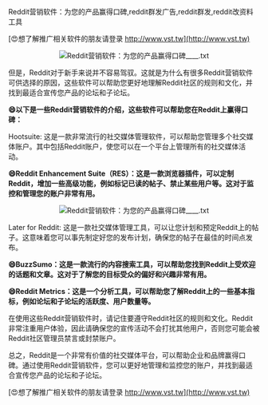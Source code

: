 Reddit营销软件：为您的产品赢得口碑,reddit群发广告,reddit群发,reddit改资料工具

[😍想了解推广相关软件的朋友请登录 http://www.vst.tw](http://www.vst.tw)

 <center><img src="https://vst.tw/MP4/tuiguang/png/1.png" alt="Reddit营销软件：为您的产品赢得口碑____.txt"></center>

但是，Reddit对于新手来说并不容易驾驭。这就是为什么有很多Reddit营销软件可供选择的原因，这些软件可以帮助您更好地理解Reddit社区的规则和文化，并找到最适合宣传您产品的论坛和子论坛。

**😄以下是一些Reddit营销软件的介绍，这些软件可以帮助您在Reddit上赢得口碑：**

Hootsuite: 这是一款非常流行的社交媒体管理软件，可以帮助您管理多个社交媒体账户。其中包括Reddit账户，使您可以在一个平台上管理所有的社交媒体活动。

**😄Reddit Enhancement Suite（RES）：这是一款浏览器插件，可以定制Reddit，增加一些高级功能，例如标记已读的帖子、禁止某些用户等。这对于监控和管理您的账户非常有用。**

 <center><img src="https://vst.tw/MP4/tuiguang/png/6.png" alt="Reddit营销软件：为您的产品赢得口碑____.txt"></center>

Later for Reddit: 这是一款社交媒体管理工具，可以让您计划和预定Reddit上的帖子。这意味着您可以事先制定好您的发布计划，确保您的帖子在最佳的时间点发布。

**😄BuzzSumo：这是一款流行的内容搜索工具，可以帮助您找到Reddit上受欢迎的话题和文章。这对于了解您的目标受众的偏好和兴趣非常有用。**

**😄Reddit Metrics：这是一个分析工具，可以帮助您了解Reddit上的一些基本指标，例如论坛和子论坛的活跃度、用户数量等。**

在使用这些Reddit营销软件时，请记住要遵守Reddit社区的规则和文化。Reddit非常注重用户体验，因此请确保您的宣传活动不会打扰其他用户，否则您可能会被Reddit社区管理员禁言或封禁账户。

总之，Reddit是一个非常有价值的社交媒体平台，可以帮助企业和品牌赢得口碑。通过使用Reddit营销软件，您可以更好地管理和监控您的账户，并找到最适合宣传您产品的论坛和子论坛。

[😍想了解推广相关软件的朋友请登录 http://www.vst.tw](http://www.vst.tw)



